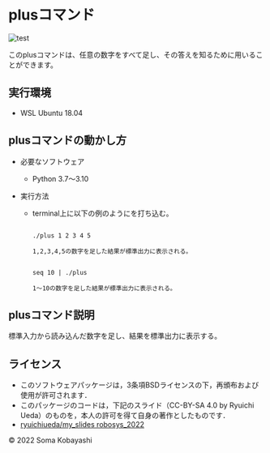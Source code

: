 # plusコマンド
![test](https://github.com/SomaKobayashi/robosys2022/actions/workflows/test.yml/badge.svg)

このplusコマンドは、任意の数字をすべて足し、その答えを知るために用いることができます。

## 実行環境

* WSL Ubuntu 18.04

## plusコマンドの動かし方

* 必要なソフトウェア
  * Python 3.7～3.10

* 実行方法
  * terminal上に以下の例のようにを打ち込む。
      ```

      ./plus 1 2 3 4 5

      ```
        1,2,3,4,5の数字を足した結果が標準出力に表示される。
      ```

      seq 10 | ./plus

      ```   
        1～10の数字を足した結果が標準出力に表示される。

## plusコマンド説明

標準入力から読み込んだ数字を足し、結果を標準出力に表示する。

## ライセンス

* このソフトウェアパッケージは，3条項BSDライセンスの下，再頒布および使用が許可されます．
* このパッケージのコードは，下記のスライド（CC-BY-SA 4.0 by Ryuichi Ueda）のものを，本人の許可を得て自身の著作としたものです．
* [ryuichiueda/my_slides robosys_2022](https://github.com/ryuichiueda/my_slides/tree/master/robosys_2022)

© 2022 Soma Kobayashi

